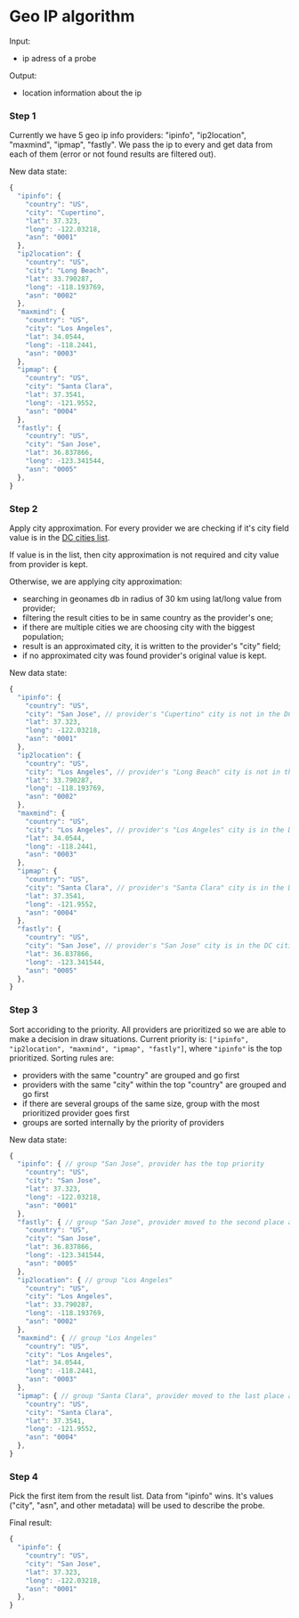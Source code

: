 # Geo IP algorithm

Input:
- ip adress of a probe

Output:
- location information about the ip

### Step 1

Currently we have 5 geo ip info providers: "ipinfo", "ip2location", "maxmind", "ipmap", "fastly". We pass the ip to every and get data from each of them (error or not found results are filtered out).

New data state:
```js
{
  "ipinfo": {
    "country": "US",
    "city": "Cupertino",
    "lat": 37.323,
    "long": -122.03218,
    "asn": "0001"
  },
  "ip2location": {
    "country": "US",
    "city": "Long Beach",
    "lat": 33.790287,
    "long": -118.193769,
    "asn": "0002"
  },
  "maxmind": {
    "country": "US",
    "city": "Los Angeles",
    "lat": 34.0544,
    "long": -118.2441,
    "asn": "0003"
  },
  "ipmap": {
    "country": "US",
    "city": "Santa Clara",
    "lat": 37.3541,
    "long": -121.9552,
    "asn": "0004"
  },
  "fastly": {
    "country": "US",
    "city": "San Jose",
    "lat": 36.837866,
    "long": -123.341544,
    "asn": "0005"
  },
}
```

### Step 2

Apply city approximation. For every provider we are checking if it's city field value is in the [DC cities list](../src/lib/geoip/dc-cities.json).

If value is in the list, then city approximation is not required and city value from provider is kept.

Otherwise, we are applying city approximation:
- searching in geonames db in radius of 30 km using lat/long value from provider;
- filtering the result cities to be in same country as the provider's one;
- if there are multiple cities we are choosing city with the biggest population;
- result is an approximated city, it is written to the provider's "city" field;
- if no approximated city was found provider's original value is kept.

New data state:
```js
{
  "ipinfo": {
    "country": "US",
    "city": "San Jose", // provider's "Cupertino" city is not in the DC cities list and approximated city is "San Jose", so "San Jose" is a new city value
    "lat": 37.323,
    "long": -122.03218,
    "asn": "0001"
  },
  "ip2location": {
    "country": "US",
    "city": "Los Angeles", // provider's "Long Beach" city is not in the DC cities list and approximated city is "Los Angeles", so "Los Angeles" is a new city value
    "lat": 33.790287,
    "long": -118.193769,
    "asn": "0002"
  },
  "maxmind": {
    "country": "US",
    "city": "Los Angeles", // provider's "Los Angeles" city is in the DC cities list so that value is kept
    "lat": 34.0544,
    "long": -118.2441,
    "asn": "0003"
  },
  "ipmap": {
    "country": "US",
    "city": "Santa Clara", // provider's "Santa Clara" city is in the DC cities list so that value is kept
    "lat": 37.3541,
    "long": -121.9552,
    "asn": "0004"
  },
  "fastly": {
    "country": "US",
    "city": "San Jose", // provider's "San Jose" city is in the DC cities list so that value is kept
    "lat": 36.837866,
    "long": -123.341544,
    "asn": "0005"
  },
}
```

### Step 3

Sort accoriding to the priority. All providers are prioritized so we are able to make a decision in draw situations. Current priority is: `["ipinfo", "ip2location", "maxmind", "ipmap", "fastly"]`, where `"ipinfo"` is the top prioritized.
Sorting rules are:
- providers with the same "country" are grouped and go first
- providers with the same "city" within the top "country" are grouped and go first
- if there are several groups of the same size, group with the most prioritized provider goes first
- groups are sorted internally by the priority of providers

New data state:
```js
{
  "ipinfo": { // group "San Jose", provider has the top priority
    "country": "US",
    "city": "San Jose",
    "lat": 37.323,
    "long": -122.03218,
    "asn": "0001"
  },
  "fastly": { // group "San Jose", provider moved to the second place as its group goes first
    "country": "US",
    "city": "San Jose",
    "lat": 36.837866,
    "long": -123.341544,
    "asn": "0005"
  },
  "ip2location": { // group "Los Angeles"
    "country": "US",
    "city": "Los Angeles",
    "lat": 33.790287,
    "long": -118.193769,
    "asn": "0002"
  },
  "maxmind": { // group "Los Angeles"
    "country": "US",
    "city": "Los Angeles",
    "lat": 34.0544,
    "long": -118.2441,
    "asn": "0003"
  },
  "ipmap": { // group "Santa Clara", provider moved to the last place as there is only one provider in "Santa Clara" group
    "country": "US",
    "city": "Santa Clara",
    "lat": 37.3541,
    "long": -121.9552,
    "asn": "0004"
  },
}
```

### Step 4

Pick the first item from the result list. Data from "ipinfo" wins. It's values ("city", "asn", and other metadata) will be used to describe the probe.

Final result:
```js
{
  "ipinfo": {
    "country": "US",
    "city": "San Jose",
    "lat": 37.323,
    "long": -122.03218,
    "asn": "0001"
  },
}
```
